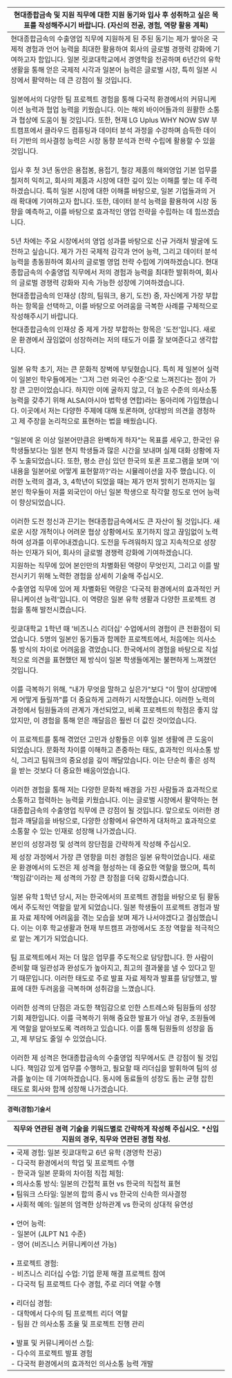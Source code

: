 | 현대종합금속 및 지원 직무에 대한 지원 동기와 입사 후 성취하고 싶은 목표를 작성해주시기 바랍니다. (자신의 전공, 경험, 역량 활용 계획)                                                                                                                                                                                                                                                                                                                                                                                                                                                                                                                                                                                                                                                                                                                                                                                |
| ------------------------------------------------------------------------------------------------------------------------------------------------------------------------------------------------------------------------------------------------------------------------------------------------------------------------------------------------------------------------------------------------------------------------------------------------------------------------------------------------------------------------------------------------------------------------------------------------------------------------------------------------------------------------------------------------------------------------------------------------------------------------------------------------------------------------------------------------------------- |
| 현대종합금속의 수출영업 직무에 지원하게 된 주된 동기는 제가 쌓아온 국제적 경험과 언어 능력을 최대한 활용하여 회사의 글로벌 경쟁력 강화에 기여하고자 함입니다. 일본 릿쿄대학교에서 경영학을 전공하며 6년간의 유학 생활을 통해 얻은 국제적 시각과 일본어 능력은 글로벌 시장, 특히 일본 시장에서 활약하는 데 큰 강점이 될 것입니다.  <br>  <br>일본에서의 다양한 팀 프로젝트 경험을 통해 다국적 환경에서의 커뮤니케이션 능력과 협업 능력을 키웠습니다. 이는 해외 바이어들과의 원활한 소통과 협상에 도움이 될 것입니다. 또한, 현재 LG Uplus WHY NOW SW 부트캠프에서 클라우드 컴퓨팅과 데이터 분석 과정을 수강하며 습득한 데이터 기반의 의사결정 능력은 시장 동향 분석과 전략 수립에 활용할 수 있을 것입니다.  <br>  <br>입사 후 첫 3년 동안은 용접봉, 용접기, 철강 제품의 해외영업 기본 업무를 철저히 익히고, 회사의 제품과 시장에 대한 깊이 있는 이해를 쌓는 데 주력하겠습니다. 특히 일본 시장에 대한 이해를 바탕으로, 일본 기업들과의 거래 확대에 기여하고자 합니다. 또한, 데이터 분석 능력을 활용하여 시장 동향을 예측하고, 이를 바탕으로 효과적인 영업 전략을 수립하는 데 힘쓰겠습니다.  <br>  <br>5년 차에는 주요 시장에서의 영업 성과를 바탕으로 신규 거래처 발굴에 도전하고 싶습니다. 제가 가진 국제적 감각과 언어 능력, 그리고 데이터 분석 능력을 총동원하여 회사의 글로벌 영업 전략 수립에 기여하겠습니다. 현대종합금속의 수출영업 직무에서 저의 경험과 능력을 최대한 발휘하여, 회사의 글로벌 경쟁력 강화와 지속 가능한 성장에 기여하겠습니다. |
| 현대종합금속의 인재상 (창의, 팀워크, 용기, 도전) 중, 자신에게 가장 부합하는 항목을 선택하고, 이를 바탕으로 어려움을 극복한 사례를 구체적으로 작성해주시기 바랍니다.                                                                                                                                                                                                                                                                                                                                                                                                                                                                                                                                                                                                                                                                                                                                                               |
| 현대종합금속의 인재상 중 제게 가장 부합하는 항목은 '도전'입니다. 새로운 환경에서 끊임없이 성장하려는 저의 태도가 이를 잘 보여준다고 생각합니다.  <br>  <br>일본 유학 초기, 저는 큰 문화적 장벽에 부딪혔습니다. 특히 제 일본어 실력이 일본인 학우들에게는 '그저 그런 외국인 수준'으로 느껴진다는 점이 가장 큰 고민이었습니다. 하지만 이에 굴하지 않고, 더 높은 수준의 의사소통 능력을 갖추기 위해 ALSA(아시아 법학생 연합)라는 동아리에 가입했습니다. 이곳에서 저는 다양한 주제에 대해 토론하며, 상대방의 의견을 경청하고 제 주장을 논리적으로 표현하는 법을 배웠습니다.  <br>  <br>"일본에 온 이상 일본어만큼은 완벽하게 하자"는 목표를 세우고, 한국인 유학생들보다는 일본 현지 학생들과 많은 시간을 보내며 실제 대화 상황에 자주 노출되었습니다. 또한, 평소 관심 있던 한국의 토론 프로그램을 보며 '이 내용을 일본어로 어떻게 표현할까?'라는 시뮬레이션을 자주 했습니다. 이러한 노력의 결과, 3, 4학년이 되었을 때는 제가 먼저 밝히기 전까지는 일본인 학우들이 저를 외국인이 아닌 일본 학생으로 착각할 정도로 언어 능력이 향상되었습니다.  <br>  <br>이러한 도전 정신과 끈기는 현대종합금속에서도 큰 자산이 될 것입니다. 새로운 시장 개척이나 어려운 협상 상황에서도 포기하지 않고 끊임없이 노력하여 성과를 이루어내겠습니다. 도전을 두려워하지 않고 지속적으로 성장하는 인재가 되어, 회사의 글로벌 경쟁력 강화에 기여하겠습니다.                                                                         |
| 지원하는 직무에 있어 본인만의 차별화된 역량이 무엇인지, 그리고 이를 발전시키기 위해 노력한 경험을 상세히 기술해 주십시오.                                                                                                                                                                                                                                                                                                                                                                                                                                                                                                                                                                                                                                                                                                                                                                                         |
| 수출영업 직무에 있어 제 차별화된 역량은 '다국적 환경에서의 효과적인 커뮤니케이션 능력'입니다. 이 역량은 일본 유학 생활과 다양한 프로젝트 경험을 통해 발전시켰습니다.  <br>  <br>릿쿄대학교 1학년 때 '비즈니스 리더십' 수업에서의 경험이 큰 전환점이 되었습니다. 5명의 일본인 동기들과 함께한 프로젝트에서, 처음에는 의사소통 방식의 차이로 어려움을 겪었습니다. 한국에서의 경험을 바탕으로 직설적으로 의견을 표현했던 제 방식이 일본 학생들에게는 불편하게 느껴졌던 것입니다.  <br>  <br>이를 극복하기 위해, "내가 무엇을 말하고 싶은가"보다 "이 말이 상대방에게 어떻게 들릴까"를 더 중요하게 고려하기 시작했습니다. 이러한 노력의 과정에서 팀원들과의 관계가 개선되었고, 비록 프로젝트의 학점은 좋지 않았지만, 이 경험을 통해 얻은 깨달음은 훨씬 더 값진 것이었습니다.  <br>  <br>이 프로젝트를 통해 겪었던 고민과 상황들은 이후 일본 생활에 큰 도움이 되었습니다. 문화적 차이를 이해하고 존중하는 태도, 효과적인 의사소통 방식, 그리고 팀워크의 중요성을 깊이 깨달았습니다. 이는 단순히 좋은 성적을 받는 것보다 더 중요한 배움이었습니다.  <br>  <br>이러한 경험을 통해 저는 다양한 문화적 배경을 가진 사람들과 효과적으로 소통하고 협력하는 능력을 키웠습니다. 이는 글로벌 시장에서 활약하는 현대종합금속의 수출영업 직무에 큰 강점이 될 것입니다. 앞으로도 이러한 경험과 깨달음을 바탕으로, 다양한 상황에서 유연하게 대처하고 효과적으로 소통할 수 있는 인재로 성장해 나가겠습니다.                                           |
| 본인의 성장과정 및 성격의 장단점을 간략하게 작성해 주십시오.                                                                                                                                                                                                                                                                                                                                                                                                                                                                                                                                                                                                                                                                                                                                                                                                                            |
| 제 성장 과정에서 가장 큰 영향을 미친 경험은 일본 유학이었습니다. 새로운 환경에서의 도전은 제 성격을 형성하는 데 중요한 역할을 했으며, 특히 '책임감'이라는 제 성격의 가장 큰 장점을 더욱 강화시켰습니다.  <br>  <br>일본 유학 1학년 당시, 저는 한국에서의 프로젝트 경험을 바탕으로 팀 활동에서 주도적인 역할을 맡게 되었습니다. 일본 학생들이 프로젝트 경험과 발표 자료 제작에 어려움을 겪는 모습을 보며 제가 나서야겠다고 결심했습니다. 이는 이후 학교생활과 현재 부트캠프 과정에서도 조장 역할을 적극적으로 맡는 계기가 되었습니다.  <br>  <br>팀 프로젝트에서 저는 더 많은 업무를 주도적으로 담당합니다. 한 사람이 준비할 때 일관성과 완성도가 높아지고, 최고의 결과물을 낼 수 있다고 믿기 때문입니다. 이러한 태도로 주로 발표 자료 제작과 발표를 담당했고, 발표에 대한 두려움을 극복하며 성취감을 느꼈습니다.  <br>  <br>이러한 성격의 단점은 과도한 책임감으로 인한 스트레스와 팀원들의 성장 기회 제한입니다. 이를 극복하기 위해 중요한 발표가 아닐 경우, 조원들에게 역할을 맡아보도록 격려하고 있습니다. 이를 통해 팀원들의 성장을 돕고, 제 부담도 줄일 수 있었습니다.  <br>  <br>이러한 제 성격은 현대종합금속의 수출영업 직무에서도 큰 강점이 될 것입니다. 책임감 있게 업무를 수행하고, 필요할 때 리더십을 발휘하여 팀의 성과를 높이는 데 기여하겠습니다. 동시에 동료들의 성장도 돕는 균형 잡힌 태도로 회사와 함께 성장해 나가겠습니다.                                                               |

#### 경력(경험)기술서

|직무와 연관된 경력 기술을 키워드별로 간략하게 작성해 주십시오. *신입 지원의 경우, 직무와 연관된 경험 작성.|
|---|
|• 국제 경험: 일본 릿쿄대학교 6년 유학 (경영학 전공)  <br>- 다국적 환경에서의 학업 및 프로젝트 수행  <br>- 한국과 일본 문화의 차이점 직접 체험:  <br>• 의사소통 방식: 일본의 간접적 표현 vs 한국의 직접적 표현  <br>• 팀워크 스타일: 일본의 합의 중시 vs 한국의 신속한 의사결정  <br>• 사회적 예의: 일본의 엄격한 상하관계 vs 한국의 상대적 유연성  <br>  <br>• 언어 능력:  <br>- 일본어 (JLPT N1 수준)  <br>- 영어 (비즈니스 커뮤니케이션 가능)  <br>  <br>• 프로젝트 경험:  <br>- 비즈니스 리더십 수업: 기업 문제 해결 프로젝트 참여  <br>- 다국적 팀 프로젝트 다수 경험, 주로 리더 역할 수행  <br>  <br>• 리더십 경험:  <br>- 대학에서 다수의 팀 프로젝트 리더 역할  <br>- 팀원 간 의사소통 조율 및 프로젝트 진행 관리  <br>  <br>• 발표 및 커뮤니케이션 스킬:  <br>- 다수의 프로젝트 발표 경험  <br>- 다국적 환경에서의 효과적인 의사소통 능력 개발|